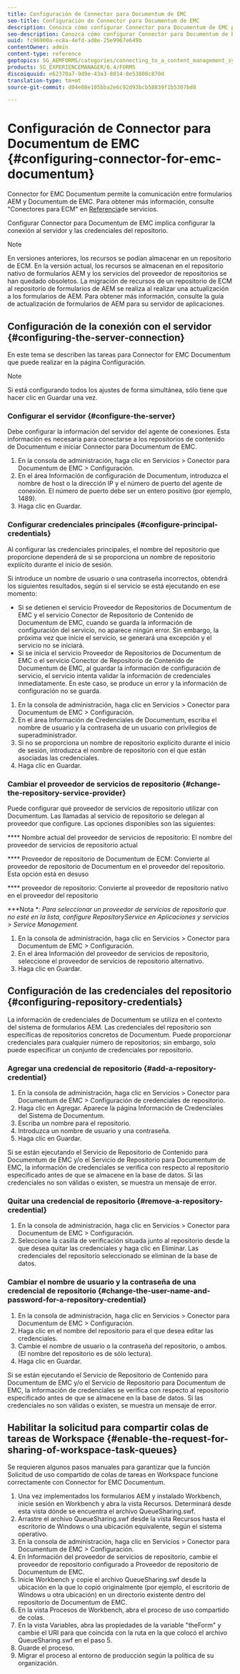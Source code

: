 ```yaml
---
title: Configuración de Connector para Documentum de EMC
seo-title: Configuración de Connector para Documentum de EMC
description: Conozca cómo configurar Connector para Documentum de EMC para permitir la comunicación entre formularios AEM y Documentum de EMC.
seo-description: Conozca cómo configurar Connector para Documentum de EMC para permitir la comunicación entre formularios AEM y Documentum de EMC.
uuid: fc96900a-ec8a-4efd-ad8e-25e9967e649b
contentOwner: admin
content-type: reference
geptopics: SG_AEMFORMS/categories/connecting_to_a_content_management_system
products: SG_EXPERIENCEMANAGER/6.4/FORMS
discoiquuid: e62370a7-9d9e-43a3-8014-8e53800c870d
translation-type: tm+mt
source-git-commit: d04e08e105bba2e6c92d93bcb58839f1b5307bd8

---
```



# Configuración de Connector para Documentum de EMC {#configuring-connector-for-emc-documentum}

Connector for EMC Documentum permite la comunicación entre formularios AEM y Documentum de EMC. Para obtener más información, consulte &quot;Conectores para ECM&quot; en [Referencia](https://www.adobe.com/go/learn_aemforms_services_63)de servicios.

Configurar Connector para Documentum de EMC implica configurar la conexión al servidor y las credenciales del repositorio.

>[!NOTE]
>
>En versiones anteriores, los recursos se podían almacenar en un repositorio de ECM. En la versión actual, los recursos se almacenan en el repositorio nativo de formularios AEM y los servicios del proveedor de repositorios se han quedado obsoletos. La migración de recursos de un repositorio de ECM al repositorio de formularios de AEM se realiza al realizar una actualización a los formularios de AEM. Para obtener más información, consulte la guía de actualización de formularios de AEM para su servidor de aplicaciones.

## Configuración de la conexión con el servidor {#configuring-the-server-connection}

En este tema se describen las tareas para Connector for EMC Documentum que puede realizar en la página Configuración.

>[!NOTE]
>
>Si está configurando todos los ajustes de forma simultánea, sólo tiene que hacer clic en Guardar una vez.

### Configurar el servidor {#configure-the-server}

Debe configurar la información del servidor del agente de conexiones. Esta información es necesaria para conectarse a los repositorios de contenido de Documentum e iniciar Connector para Documentum de EMC.

1. En la consola de administración, haga clic en Servicios > Conector para Documentum de EMC > Configuración.
1. En el área Información de configuración de Documentum, introduzca el nombre de host o la dirección IP y el número de puerto del agente de conexión. El número de puerto debe ser un entero positivo (por ejemplo, 1489).
1. Haga clic en Guardar.

### Configurar credenciales principales {#configure-principal-credentials}

Al configurar las credenciales principales, el nombre del repositorio que proporcione dependerá de si se proporciona un nombre de repositorio explícito durante el inicio de sesión.

Si introduce un nombre de usuario o una contraseña incorrectos, obtendrá los siguientes resultados, según si el servicio se está ejecutando en ese momento:

* Si se detienen el servicio Proveedor de Repositorios de Documentum de EMC y el servicio Conector de Repositorio de Contenido de Documentum de EMC, cuando se guarda la información de configuración del servicio, no aparece ningún error. Sin embargo, la próxima vez que inicie el servicio, se generará una excepción y el servicio no se iniciará.
* Si se inicia el servicio Proveedor de Repositorios de Documentum de EMC o el servicio Conector de Repositorio de Contenido de Documentum de EMC, al guardar la información de configuración de servicio, el servicio intenta validar la información de credenciales inmediatamente. En este caso, se produce un error y la información de configuración no se guarda.

1. En la consola de administración, haga clic en Servicios > Conector para Documentum de EMC > Configuración.
1. En el área Información de Credenciales de Documentum, escriba el nombre de usuario y la contraseña de un usuario con privilegios de superadministrador.
1. Si no se proporciona un nombre de repositorio explícito durante el inicio de sesión, introduzca el nombre de repositorio con el que están asociadas las credenciales.
1. Haga clic en Guardar.

### Cambiar el proveedor de servicios de repositorio {#change-the-repository-service-provider}

Puede configurar qué proveedor de servicios de repositorio utilizar con Documentum. Las llamadas al servicio de repositorio se delegan al proveedor que configure. Las opciones disponibles son las siguientes:

**** Nombre actual del proveedor de servicios de repositorio: El nombre del proveedor de servicios de repositorio actual

**** Proveedor de repositorio de Documentum de ECM: Convierte al proveedor de repositorio de Documentum en el proveedor del repositorio. Esta opción está en desuso

**** proveedor de repositorio: Convierte al proveedor de repositorio nativo en el proveedor del repositorio

***Nota **: Para seleccionar un proveedor de servicios de repositorio que no esté en la lista, configure RepositoryService en Aplicaciones y servicios > Service Management.<!-- Fix broken link (See Managing Services) -->*

1. En la consola de administración, haga clic en Servicios > Conector para Documentum de EMC > Configuración.
1. En el área Información del proveedor de servicios de repositorio, seleccione el proveedor de servicios de repositorio alternativo.
1. Haga clic en Guardar.

## Configuración de las credenciales del repositorio {#configuring-repository-credentials}

La información de credenciales de Documentum se utiliza en el contexto del sistema de formularios AEM. Las credenciales del repositorio son específicas de repositorios concretos de Documentum. Puede proporcionar credenciales para cualquier número de repositorios; sin embargo, solo puede especificar un conjunto de credenciales por repositorio.

### Agregar una credencial de repositorio {#add-a-repository-credential}

1. En la consola de administración, haga clic en Servicios > Conector para Documentum de EMC > Configuración de credenciales de repositorio.
1. Haga clic en Agregar. Aparece la página Información de Credenciales del Sistema de Documentum.
1. Escriba un nombre para el repositorio.
1. Introduzca un nombre de usuario y una contraseña.
1. Haga clic en Guardar.

Si se están ejecutando el Servicio de Repositorio de Contenido para Documentum de EMC y/o el Servicio de Repositorio para Documentum de EMC, la información de credenciales se verifica con respecto al repositorio especificado antes de que se almacene en la base de datos. Si las credenciales no son válidas o existen, se muestra un mensaje de error.

### Quitar una credencial de repositorio {#remove-a-repository-credential}

1. En la consola de administración, haga clic en Servicios > Conector para Documentum de EMC > Configuración.
1. Seleccione la casilla de verificación situada junto al repositorio desde la que desea quitar las credenciales y haga clic en Eliminar. Las credenciales del repositorio seleccionado se eliminan de la base de datos.

### Cambiar el nombre de usuario y la contraseña de una credencial de repositorio {#change-the-user-name-and-password-for-a-repository-credential}

1. En la consola de administración, haga clic en Servicios > Conector para Documentum de EMC > Configuración.
1. Haga clic en el nombre del repositorio para el que desea editar las credenciales.
1. Cambie el nombre de usuario o la contraseña del repositorio, o ambos. (El nombre del repositorio es de sólo lectura).
1. Haga clic en Guardar.

Si se están ejecutando el Servicio de Repositorio de Contenido para Documentum de EMC y/o el Servicio de Repositorio para Documentum de EMC, la información de credenciales se verifica con respecto al repositorio especificado antes de que se almacene en la base de datos. Si las credenciales no son válidas o existen, se muestra un mensaje de error.

## Habilitar la solicitud para compartir colas de tareas de Workspace {#enable-the-request-for-sharing-of-workspace-task-queues}

Se requieren algunos pasos manuales para garantizar que la función Solicitud de uso compartido de colas de tareas en Workspace funcione correctamente con Connector for EMC Documentum.

1. Una vez implementados los formularios AEM y instalado Workbench, inicie sesión en Workbench y abra la vista Recursos. Determinará desde esta vista dónde se encuentra el archivo QueueSharing.swf.
1. Arrastre el archivo QueueSharing.swf desde la vista Recursos hasta el escritorio de Windows o una ubicación equivalente, según el sistema operativo.
1. En la consola de administración, haga clic en Servicios > Conector para Documentum de EMC > Configuración.
1. En Información del proveedor de servicios de repositorio, cambie el proveedor de repositorio configurado a Proveedor de repositorio de Documentum de EMC.
1. Inicie Workbench y copie el archivo QueueSharing.swf desde la ubicación en la que lo copió originalmente (por ejemplo, el escritorio de Windows u otra ubicación) en un directorio existente dentro del repositorio de Documentum de EMC.
1. En la vista Procesos de Workbench, abra el proceso de uso compartido de colas.
1. En la vista Variables, abra las propiedades de la variable &quot;theForm&quot; y cambie el URI para que coincida con la ruta en la que colocó el archivo QueueSharing.swf en el paso 5.
1. Guarde el proceso.
1. Migrar el proceso al entorno de producción según la política de su organización.

